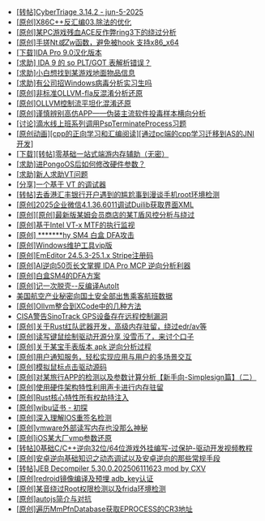+ [[转帖]CyberTriage 3.14.2 - jun-5-2025](https://bbs.kanxue.com/thread-287230.htm)
+ [[原创]X86C++反汇编03.除法的优化](https://bbs.kanxue.com/thread-287229.htm)
+ [[原创]某PC游戏残血ACE反作弊ring3下的绕过分析](https://bbs.kanxue.com/thread-284667.htm)
+ [[原创]手搓Nt*或Zw*函数，避免被hook 支持x86_x64](https://bbs.kanxue.com/thread-284264.htm)
+ [[下载]IDA Pro 9.0汉化版本](https://bbs.kanxue.com/thread-286332.htm)
+ [[求助] IDA 9 的 so PLT/GOT 表解析错误？](https://bbs.kanxue.com/thread-286137.htm)
+ [[求助]小白想找到某游戏地面物品信息](https://bbs.kanxue.com/thread-286974.htm)
+ [[求助]有公司招Windows病毒分析实习生吗](https://bbs.kanxue.com/thread-286808.htm)
+ [[原创]非标准OLLVM-fla反混淆分析还原](https://bbs.kanxue.com/thread-286549.htm)
+ [[原创]OLLVM控制流平坦化混淆还原](https://bbs.kanxue.com/thread-286151.htm)
+ [[原创]谨慎辨别高仿APP——伪装主流软件投毒样本横向分析](https://bbs.kanxue.com/thread-287205.htm)
+ [[讨论]滴水线上班系列调用PspTerminateProcess习题](https://bbs.kanxue.com/thread-287101.htm)
+ [[原创动画][cpp的正向学习和汇编阅读][通过pc端的cpp学习迁移到AS的JNI开发]](https://bbs.kanxue.com/thread-287213.htm)
+ [[下载][转帖]零基础一站式端游内存辅助（无密）](https://bbs.kanxue.com/thread-287049.htm)
+ [[求助]进PongoOS后如何修改硬件参数？](https://bbs.kanxue.com/thread-287128.htm)
+ [[求助]新人求助VT问题](https://bbs.kanxue.com/thread-287196.htm)
+ [[分享]一个基于 VT 的调试器](https://bbs.kanxue.com/thread-286110.htm)
+ [[转帖]去香港汇丰银行开户遇到的尴尬事到漫谈手机root环境检测](https://bbs.kanxue.com/thread-285754.htm)
+ [[原创]2025企业微信4.1.36.6011调试Duilib获取界面XML](https://bbs.kanxue.com/thread-286450.htm)
+ [[原创][原创]最新版某姆会员商店的某T盾风控分析与绕过](https://bbs.kanxue.com/thread-286243.htm)
+ [[原创]基于Intel VT-x MTF的执行监视](https://bbs.kanxue.com/thread-287146.htm)
+ [[原创] *******hy SM4 白盒 DFA攻击](https://bbs.kanxue.com/thread-285313.htm)
+ [[原创]Windows维护工具vip版](https://bbs.kanxue.com/thread-286896.htm)
+ [[原创]EmEditor 24.5.3-25.1.x Stripe注册码](https://bbs.kanxue.com/thread-287236.htm)
+ [[原创]AI逆向50页长文掌握 IDA Pro MCP 逆向分析利器](https://bbs.kanxue.com/thread-286813.htm)
+ [[原创]白盒SM4的DFA方案](https://bbs.kanxue.com/thread-285292.htm)
+ [[原创]记一次脱壳--反编译AutoIt](https://bbs.kanxue.com/thread-285274.htm)
+ [美国航空产业秘密向国土安全部出售乘客航班数据](https://bbs.kanxue.com/thread-287235.htm)
+ [[原创]Ollvm整合到XCode中的几种方法](https://bbs.kanxue.com/thread-287195.htm)
+ [CISA警告SinoTrack GPS设备存在远程控制漏洞](https://bbs.kanxue.com/thread-287234.htm)
+ [[原创]关于Rust红队武器开发，高级内存驻留，绕过edr/av等](https://bbs.kanxue.com/thread-286302.htm)
+ [[原创]读写键鼠绘制驱动开源分享 没雪币了，来讨个口子](https://bbs.kanxue.com/thread-286756.htm)
+ [[原创]关于某宝手表版本 apk 逆向分析过程](https://bbs.kanxue.com/thread-287025.htm)
+ [[原创]用户通知服务，轻松实现应用与用户的多场景交互](https://bbs.kanxue.com/thread-287237.htm)
+ [[原创]模拟鼠标点击驱动源码](https://bbs.kanxue.com/thread-286960.htm)
+ [[原创]对某旅行APP的检测以及参数计算分析【新手向-Simplesign篇】（二）](https://bbs.kanxue.com/thread-280501.htm)
+ [[原创]使用硬件架构特性利用声卡进行内存驻留](https://bbs.kanxue.com/thread-286422.htm)
+ [[原创]Rust核心特性所有权劫持注入](https://bbs.kanxue.com/thread-286495.htm)
+ [[原创]wibu证书 - 初探](https://bbs.kanxue.com/thread-274300.htm)
+ [[原创]深入理解IOS重签名检测](https://bbs.kanxue.com/thread-287185.htm)
+ [[原创]vmware外部读写内存也没那么神秘](https://bbs.kanxue.com/thread-284956.htm)
+ [[原创]iOS某大厂vmp参数还原](https://bbs.kanxue.com/thread-287163.htm)
+ [[转帖]0基础C/C++逆向32位/64位游戏外挂编写-过保护-驱动开发视频教程](https://bbs.kanxue.com/thread-286955.htm)
+ [[原创]安卓逆向基础知识之动态调试以及安卓逆向的那些常规手段](https://bbs.kanxue.com/thread-279978.htm)
+ [[转帖]JEB Decompiler 5.30.0.202506111623 mod by CXV](https://bbs.kanxue.com/thread-287228.htm)
+ [[原创]redroid镜像编译及预埋 adb_key认证](https://bbs.kanxue.com/thread-287127.htm)
+ [[原创]某音绕过Root权限检测以及frida环境检测](https://bbs.kanxue.com/thread-280767.htm)
+ [[原创]autojs简介与对抗](https://bbs.kanxue.com/thread-280373.htm)
+ [[原创]遍历MmPfnDatabase获取EPROCESS的CR3地址](https://bbs.kanxue.com/thread-286598.htm)

